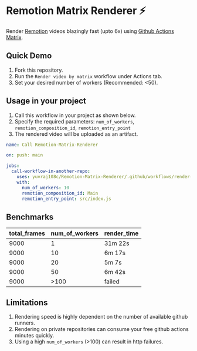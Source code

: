 # Remotion Matrix Renderer ⚡
Render [Remotion](https://www.remotion.dev/) videos blazingly fast (upto 6x) using [Github Actions Matrix](https://docs.github.com/en/actions/using-jobs/using-a-matrix-for-your-jobs/).

## Quick Demo
1. Fork this repository.
2. Run the `Render video by matrix` workflow under Actions tab.
3. Set your desired number of workers (Recommended: <50).

 
## Usage in your project
1. Call this workflow in your project as shown below. 
2. Specify the required parameters: `num_of_workers`, `remotion_composition_id`, `remotion_entry_point`
3. The rendered video will be uploaded as an artifact.

```YAML
name: Call Remotion-Matrix-Renderer

on: push: main

jobs:
  call-workflow-in-another-repo:
    uses: yuvraj108c/Remotion-Matrix-Renderer/.github/workflows/render-video-matrix.yml@master
    with:
      num_of_workers: 10
      remotion_composition_id: Main
      remotion_entry_point: src/index.js
```
## Benchmarks

| total_frames | num_of_workers | render_time |
|--------------|----------------|-------------|
| 9000         | 1              | 31m 22s     |
| 9000         | 10             | 6m 17s      |
| 9000         | 20             | 5m 7s       |
| 9000         | 50             | 6m 42s      |
| 9000         |>100            | failed      |

## Limitations
1. Rendering speed is highly dependent on the number of available github runners. 
2. Rendering on private repositories can consume your free github actions minutes quickly.
3. Using a high `num_of_workers` (>100) can result in http failures.
